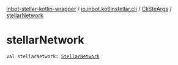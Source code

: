[inbot-stellar-kotlin-wrapper](../../index.md) / [io.inbot.kotlinstellar.cli](../index.md) / [CliSteArgs](index.md) / [stellarNetwork](./stellar-network.md)

# stellarNetwork

`val stellarNetwork: `[`StellarNetwork`](../../io.inbot.kotlinstellar/-stellar-network/index.md)